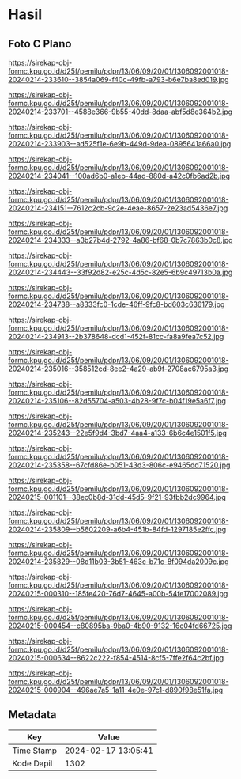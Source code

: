 # Hasil

## Foto C Plano

https://sirekap-obj-formc.kpu.go.id/d25f/pemilu/pdpr/13/06/09/20/01/1306092001018-20240214-233610--3854a069-f40c-49fb-a793-b6e7ba8ed019.jpg

https://sirekap-obj-formc.kpu.go.id/d25f/pemilu/pdpr/13/06/09/20/01/1306092001018-20240214-233701--4588e366-9b55-40dd-8daa-abf5d8e364b2.jpg

https://sirekap-obj-formc.kpu.go.id/d25f/pemilu/pdpr/13/06/09/20/01/1306092001018-20240214-233903--ad525f1e-6e9b-449d-9dea-0895641a66a0.jpg

https://sirekap-obj-formc.kpu.go.id/d25f/pemilu/pdpr/13/06/09/20/01/1306092001018-20240214-234041--100ad6b0-a1eb-44ad-880d-a42c0fb6ad2b.jpg

https://sirekap-obj-formc.kpu.go.id/d25f/pemilu/pdpr/13/06/09/20/01/1306092001018-20240214-234151--7612c2cb-9c2e-4eae-8657-2e23ad5436e7.jpg

https://sirekap-obj-formc.kpu.go.id/d25f/pemilu/pdpr/13/06/09/20/01/1306092001018-20240214-234333--a3b27b4d-2792-4a86-bf68-0b7c7863b0c8.jpg

https://sirekap-obj-formc.kpu.go.id/d25f/pemilu/pdpr/13/06/09/20/01/1306092001018-20240214-234443--33f92d82-e25c-4d5c-82e5-6b9c49713b0a.jpg

https://sirekap-obj-formc.kpu.go.id/d25f/pemilu/pdpr/13/06/09/20/01/1306092001018-20240214-234738--a8333fc0-1cde-46ff-9fc8-bd603c636179.jpg

https://sirekap-obj-formc.kpu.go.id/d25f/pemilu/pdpr/13/06/09/20/01/1306092001018-20240214-234913--2b378648-dcd1-452f-81cc-fa8a9fea7c52.jpg

https://sirekap-obj-formc.kpu.go.id/d25f/pemilu/pdpr/13/06/09/20/01/1306092001018-20240214-235016--358512cd-8ee2-4a29-ab9f-2708ac6795a3.jpg

https://sirekap-obj-formc.kpu.go.id/d25f/pemilu/pdpr/13/06/09/20/01/1306092001018-20240214-235106--82d55704-a503-4b28-9f7c-b04f19e5a6f7.jpg

https://sirekap-obj-formc.kpu.go.id/d25f/pemilu/pdpr/13/06/09/20/01/1306092001018-20240214-235243--22e5f9d4-3bd7-4aa4-a133-6b6c4e1501f5.jpg

https://sirekap-obj-formc.kpu.go.id/d25f/pemilu/pdpr/13/06/09/20/01/1306092001018-20240214-235358--67cfd86e-b051-43d3-806c-e9465dd71520.jpg

https://sirekap-obj-formc.kpu.go.id/d25f/pemilu/pdpr/13/06/09/20/01/1306092001018-20240215-001101--38ec0b8d-31dd-45d5-9f21-93fbb2dc9964.jpg

https://sirekap-obj-formc.kpu.go.id/d25f/pemilu/pdpr/13/06/09/20/01/1306092001018-20240214-235809--b5602209-a6b4-451b-84fd-1297185e2ffc.jpg

https://sirekap-obj-formc.kpu.go.id/d25f/pemilu/pdpr/13/06/09/20/01/1306092001018-20240214-235829--08d11b03-3b51-463c-b71c-8f094da2009c.jpg

https://sirekap-obj-formc.kpu.go.id/d25f/pemilu/pdpr/13/06/09/20/01/1306092001018-20240215-000310--185fe420-76d7-4645-a00b-54fe17002089.jpg

https://sirekap-obj-formc.kpu.go.id/d25f/pemilu/pdpr/13/06/09/20/01/1306092001018-20240215-000454--c80895ba-9ba0-4b90-9132-16c04fd66725.jpg

https://sirekap-obj-formc.kpu.go.id/d25f/pemilu/pdpr/13/06/09/20/01/1306092001018-20240215-000634--8622c222-f854-4514-8cf5-7ffe2f64c2bf.jpg

https://sirekap-obj-formc.kpu.go.id/d25f/pemilu/pdpr/13/06/09/20/01/1306092001018-20240215-000904--496ae7a5-1a11-4e0e-97c1-d890f98e51fa.jpg


## Metadata

| Key        | Value               |
| ---------- | ------------------- |
| Time Stamp | 2024-02-17 13:05:41 |
| Kode Dapil | 1302                |



